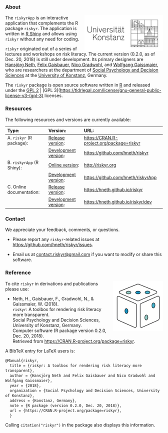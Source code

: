 
### About

<!-- uni.kn logo and link to SPDS: -->  

<a href="https://www.spds.uni-konstanz.de/">
<img src = "../www/uniKn_logo_s.png" alt = "spds.uni.kn" align = "right" width = "250" style = "width: 250px; float: right; border:30;"/>
</a>

The `riskyrApp` is an interactive application that complements the R package `riskyr`. 
The application is written in [R Shiny](https://shiny.rstudio.com/) and allows using `riskyr` without any need for coding.

`riskyr` originated out of a series of lectures and workshops on risk literacy. 
The current version (0.2.0, as of Dec. 20, 2018) is still under development. 
Its primary designers are 
[Hansjörg Neth](https://www.spds.uni-konstanz.de/hans-neth), 
[Felix Gaisbauer](https://www.spds.uni-konstanz.de/felix-gaisbauer), 
[Nico Gradwohl](https://www.spds.uni-konstanz.de/nico-gradwohl), and 
[Wolfgang Gaissmaier](https://www.spds.uni-konstanz.de/prof-dr-wolfgang-gaissmaier), 
who are researchers at the department of 
[Social Psychology and Decision Sciences](https://www.spds.uni-konstanz.de) at the 
[University of Konstanz](https://www.uni-konstanz.de/en/), Germany. 

The `riskyr` package is open source software written in [R](https://www.r-project.org/) and released under the 
[GPL 2](https://tldrlegal.com/license/gnu-general-public-license-v2) | 
[GPL 3](https://tldrlegal.com/license/gnu-general-public-license-v3-(gpl-3) licenses.


### Resources

The following resources and versions are currently available:

Type: | Version: | URL: |        
:---------------- |:-----------------------|:---------------------------|
A. `riskyr` (R package): | [Release version](https://CRAN.R-project.org/package=riskyr): | <https://CRAN.R-project.org/package=riskyr> |
                     | [Development version](https://github.com/hneth/riskyr):       | <https://github.com/hneth/riskyr> | 
B. `riskyrApp` (R Shiny): | [Online version](http://riskyr.org): | <http://riskyr.org> | 
               | [Development version](https://github.com/hneth/riskyrApp): | <https://github.com/hneth/riskyrApp> | 
C. Online documentation: | [Release version](https://hneth.github.io/riskyr):  | <https://hneth.github.io/riskyr> | 
                         | [Development version](https://hneth.github.io/riskyr/dev):  | <https://hneth.github.io/riskyr/dev> | 


### Contact

We appreciate your feedback, comments, or questions. 

- Please report any `riskyr`-related issues at <https://github.com/hneth/riskyr/issues>. 

- Email us at <contact.riskyr@gmail.com> if you want to modify or share this software. 


### Reference

<!-- riskyr logo: -->  

<a href = "https://github.com/hneth/riskyr">
<img src = "../www/riskyr_cube_s.png" alt = "riskyr logo" title = "riskyr" width = "160px" align = "right" style = "float:right; border:30; width:160px;"/>
</a>

To cite `riskyr` in derivations and publications please use:

- Neth, H., Gaisbauer, F., Gradwohl, N., & Gaissmaier, W. (2018).  
  `riskyr`: A toolbox for rendering risk literacy more transparent.  
  Social Psychology and Decision Sciences, University of Konstanz, Germany.  
  Computer software (R package version 0.2.0, Dec. 20, 2018).  
  Retrieved from <https://CRAN.R-project.org/package=riskyr>.  

A BibTeX entry for LaTeX users is: 

    @Manual{riskyr,
      title = {riskyr: A toolbox for rendering risk literacy more transparent},
      author = {Hansjörg Neth and Felix Gaisbauer and Nico Gradwohl and Wolfgang Gaissmaier},
      year = {2018},
      organization = {Social Psychology and Decision Sciences, University of Konstanz},
      address = {Konstanz, Germany},
      note = {R package (version 0.2.0, Dec. 20, 2018)},
      url = {https://CRAN.R-project.org/package=riskyr},
      }    
    
Calling `citation("riskyr")` in the package also displays this information.

<!-- eof. --> 
